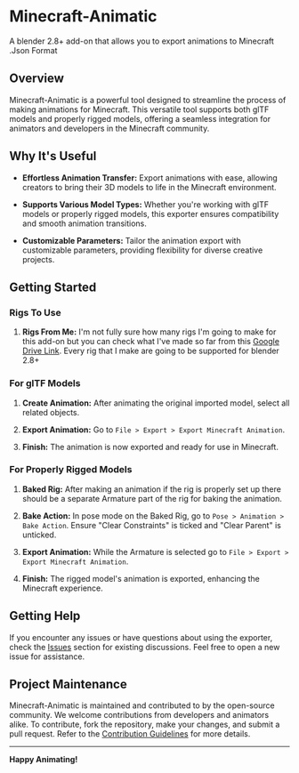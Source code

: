 # Minecraft-Animatic
A blender 2.8+ add-on that allows you to export animations to Minecraft .Json Format


## Overview

Minecraft-Animatic is a powerful tool designed to streamline the process of making animations for Minecraft. This versatile tool supports both glTF models and properly rigged models, offering a seamless integration for animators and developers in the Minecraft community.

## Why It's Useful

- **Effortless Animation Transfer:**
  Export animations with ease, allowing creators to bring their 3D models to life in the Minecraft environment.

- **Supports Various Model Types:**
  Whether you're working with glTF models or properly rigged models, this exporter ensures compatibility and smooth animation transitions.

- **Customizable Parameters:**
  Tailor the animation export with customizable parameters, providing flexibility for diverse creative projects.

## Getting Started

### Rigs To Use
1. **Rigs From Me:**
I'm not fully sure how many rigs I'm going to make for this add-on but you can check what I've made so far from this [Google Drive Link](https://drive.google.com/drive/u/1/folders/1sqq_dfsfyfIOlT5TmKUKU6mJGF4AzElv). Every rig that I make are going to be supported for blender 2.8+

### For glTF Models

1. **Create Animation:**
   After animating the original imported model, select all related objects.

2. **Export Animation:**
   Go to `File > Export > Export Minecraft Animation`.

3. **Finish:**
   The animation is now exported and ready for use in Minecraft.

### For Properly Rigged Models

1. **Baked Rig:**
   After making an animation if the rig is properly set up there should be a separate Armature part of the rig for baking the animation.

2. **Bake Action:**
   In pose mode on the Baked Rig, go to `Pose > Animation > Bake Action`. Ensure "Clear Constraints" is ticked and "Clear Parent" is unticked.

3. **Export Animation:**
   While the Armature is selected go to `File > Export > Export Minecraft Animation`.

4. **Finish:**
   The rigged model's animation is exported, enhancing the Minecraft experience.

## Getting Help

If you encounter any issues or have questions about using the exporter, check the [Issues](https://github.com/D1GQ/Minecraft-Animatic/issues) section for existing discussions. Feel free to open a new issue for assistance.

## Project Maintenance

Minecraft-Animatic is maintained and contributed to by the open-source community. We welcome contributions from developers and animators alike. To contribute, fork the repository, make your changes, and submit a pull request. Refer to the [Contribution Guidelines](CONTRIBUTING.md) for more details.

---

**Happy Animating!**
